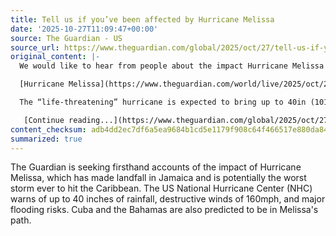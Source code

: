 ```yaml
---
title: Tell us if you’ve been affected by Hurricane Melissa
date: '2025-10-27T11:09:47+00:00'
source: The Guardian - US
source_url: https://www.theguardian.com/global/2025/oct/27/tell-us-if-youve-been-affected-by-hurricane-melissa
original_content: |-
  We would like to hear from people about the impact Hurricane Melissa is having in their area

  [Hurricane Melissa](https://www.theguardian.com/world/live/2025/oct/27/hurricane-melissa-jamaica-cuba-caribbean-haiti-dominican-republic-live-news-latest-updates), potentially the worst storm to ever hit the Caribbean, has made landfall in Jamaica.

  The “life-threatening” hurricane is expected to bring up to 40in (101cm) of rainfall to some parts of Jamaica, according to the US National Hurricane Center (NHC), as well as destructive winds of 160mph (260 kph) and the risk of major flooding. Cuba and the Bahamas are also forecast to be in Melissa’s path.

   [Continue reading...](https://www.theguardian.com/global/2025/oct/27/tell-us-if-youve-been-affected-by-hurricane-melissa)
content_checksum: adb4dd2ec7df6a5ea9684b1cd5e1179f908c64f466517e880da84d2f10b60db5
summarized: true
---
```


The Guardian is seeking firsthand accounts of the impact of Hurricane Melissa, which has made landfall in Jamaica and is potentially the worst storm ever to hit the Caribbean. The US National Hurricane Center (NHC) warns of up to 40 inches of rainfall, destructive winds of 160mph, and major flooding risks. Cuba and the Bahamas are also predicted to be in Melissa's path.